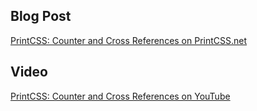 ## Blog Post

[PrintCSS: Counter and Cross References on PrintCSS.net](https://printcss.net/articles/counter-and-cross-references)

## Video

[PrintCSS: Counter and Cross References on YouTube](https://youtu.be/xk5lgnE1HS8)
